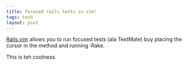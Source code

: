 ```yaml
---
title: Focused rails tests in vim!
tags: tech
layout: post
---
```

<a href="http://rails.vim.tpope.net/">Rails.vim</a> allows you to run focused tests (ala TextMate) buy placing the cursor in the method and running :Rake.



This is teh coolness.
